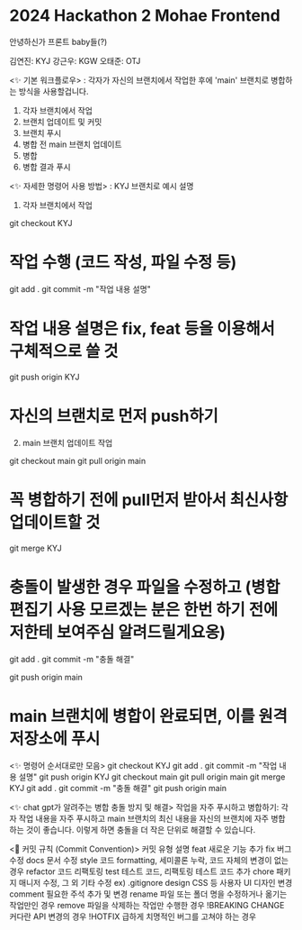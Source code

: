 # 2024 Hackathon 2 Mohae Frontend

안녕하신가 프론트 baby들(?)

김연진: KYJ
강근우: KGW
오태준: OTJ



<✨ 기본 워크플로우>
: 각자가 자신의 브랜치에서 작업한 후에 'main' 브랜치로 병합하는 방식을 사용할겁니다.

1. 각자 브랜치에서 작업
2. 브랜치 업데이트 및 커밋
3. 브랜치 푸시
4. 병합 전 main 브랜치 업데이트
5. 병합
6. 병합 결과 푸시



<✨ 자세한 명령어 사용 방법>
: KYJ 브랜치로 예시 설명

1. 각자 브랜치에서 작업

git checkout KYJ
# 작업 수행 (코드 작성, 파일 수정 등)

git add .
git commit -m "작업 내용 설명"
# 작업 내용 설명은 fix, feat 등을 이용해서 구체적으로 쓸 것

git push origin KYJ
# 자신의 브랜치로 먼저 push하기

2. main 브랜치 업데이트 작업

git checkout main
git pull origin main
# 꼭 병합하기 전에 pull먼저 받아서 최신사항 업데이트할 것

git merge KYJ
# 충돌이 발생한 경우 파일을 수정하고 (병합편집기 사용 모르겠는 분은 한번 하기 전에 저한테 보여주심 알려드릴게요옹)
git add .
git commit -m "충돌 해결"

git push origin main
# main 브랜치에 병합이 완료되면, 이를 원격 저장소에 푸시



<✨ 명령어 순서대로만 모음>
git checkout KYJ
git add .
git commit -m "작업 내용 설명"
git push origin KYJ
git checkout main
git pull origin main
git merge KYJ
git add .
git commit -m "충돌 해결"
git push origin main



<✨ chat gpt가 알려주는 병합 충돌 방지 및 해결>
작업을 자주 푸시하고 병합하기: 각자 작업 내용을 자주 푸시하고 main 브랜치의 최신 내용을 자신의 브랜치에 자주 병합하는 것이 좋습니다. 이렇게 하면 충돌을 더 작은 단위로 해결할 수 있습니다.



<🚀 커밋 규칙 (Commit Convention)>
커밋 유형	설명
feat	새로운 기능 추가
fix	    버그 수정
docs	문서 수정
style	코드 formatting, 세미콜론 누락, 코드 자체의 변경이 없는 경우
refactor	코드 리팩토링
test	테스트 코드, 리팩토링 테스트 코드 추가
chore	패키지 매니저 수정, 그 외 기타 수정 ex) .gitignore
design	CSS 등 사용자 UI 디자인 변경
comment	필요한 주석 추가 및 변경
rename	파일 또는 폴더 명을 수정하거나 옮기는 작업만인 경우
remove	파일을 삭제하는 작업만 수행한 경우
!BREAKING CHANGE	커다란 API 변경의 경우
!HOTFIX	급하게 치명적인 버그를 고쳐야 하는 경우